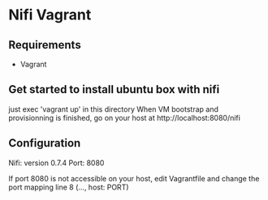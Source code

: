 # Nifi Vagrant

## Requirements

- Vagrant

## Get started to install ubuntu box with nifi

just exec 'vagrant up' in this directory
When VM bootstrap and provisionning is finished, go on your host
at http://localhost:8080/nifi


## Configuration

Nifi: version 0.7.4
Port: 8080

If port 8080 is not accessible on your host, edit Vagrantfile and change
the port mapping line 8 (..., host: PORT)
 
